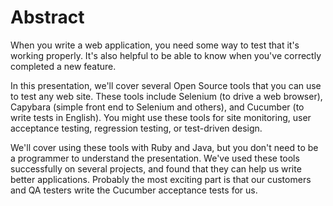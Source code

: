 Abstract
========

When you write a web application, you need some way to test that it's
working properly. It's also helpful to be able to know when you've
correctly completed a new feature.

In this presentation, we'll cover several Open Source tools that you
can use to test any web site. These tools include Selenium (to drive
a web browser), Capybara (simple front end to Selenium and others),
and Cucumber (to write tests in English). You might use these tools
for site monitoring, user acceptance testing, regression testing, or
test-driven design.

We'll cover using these tools with Ruby and Java, but you don't need
to be a programmer to understand the presentation. We've used these
tools successfully on several projects, and found that they can help
us write better applications. Probably the most exciting part is that
our customers and QA testers write the Cucumber acceptance tests for
us.
